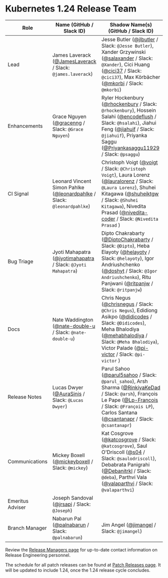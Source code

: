# Kubernetes 1.24 Release Team

| **Role** | **Name** (**GitHub / Slack ID**) | **Shadow Name(s) (GitHub / Slack ID)** |
|----------|----------------------------------|----------------------------------------|
| Lead | James Laverack ([@JamesLaverack](https://github.com/JamesLaverack) / Slack: `@james.laverack`) | Jesse Butler ([@jlbutler](https://github.com/jlbutler) / Slack: `@Jesse Butler`), Xander Grzywinski ([@salaxander](https://github.com/salaxander) / Slack: `@Xander`), Cici Huang ([@cici37](https://github.com/cici37) / Slack: `@cici37`), Max Körbächer ([@mkorbi](https://github.com/mkorbi) / Slack: `@mkorbi`) |
| Enhancements | Grace Nguyen ([@gracenng](https://github.com/gracenng) / Slack: `@Grace Nguyen`) | Ryler Hockenbury ([@rhockenbury](https://github.com/rhockenbury) / Slack: `@rhockenbury`), Hossein Salahi ([@encodeflush](https://github.com/encodeflush) / Slack: `@hsalahi`), Jiahui Feng ([@jiahuif](https://github.com/jiahuif) / Slack: `@jiahuif`), Priyanka Saggu ([@Priyankasaggu11929](https://github.com/Priyankasaggu11929) / Slack: `@psaggu`) |
| CI Signal | Leonard Vincent Simon Pahlke ([@leonardpahlke](https://github.com/leonardpahlke) / Slack: `@leonardpahlke`) | Christoph Voigt ([@voigt](https://github.com/voigt) / Slack: `@Christoph Voigt`), Laura Lorenz ([@lauralorenz](https://github.com/lauralorenz) / Slack: `@Laura Lorenz`), Shuhei Kitagawa ([@shuheiktgw](https://github.com/shuheiktgw) / Slack: `@Shuhei Kitagawa`), Nivedita Prasad ([@nivedita-coder](https://github.com/nivedita-coder) / Slack: `@Nivedita Prasad` ) |
| Bug Triage | Jyoti Mahapatra ([@jyotimahapatra](https://github.com/jyotimahapatra) / Slack: `@Jyoti Mahapatra`) | Dipto Chakrabarty ([@DiptoChakrabarty](https://github.com/DiptoChakrabarty) / Slack: `@Dipto`), Heba Elayoty ([@helayoty](https://github.com/helayoty) / Slack: `@helayoty`), Igor Andriushchenko ([@doshyt](https://github.com/doshyt) / Slack: `@Igor Andriushchenko`), Ritu Panjwani ([@ritpanjw](https://github.com/ritpanjw) / Slack: `@ritpanjw`) |
| Docs | Nate Waddington ([@nate-double-u](https://github.com/nate-double-u) / Slack: `@nate-double-u`) | Chris Negus ([@chrisnegus](https://github.com/chrisnegus) / Slack: `@Chris Negus`), Edidiong Asikpo ([@didicodes](https://github.com/didicodes) / Slack: `@Didicodes`), Meha Bhalodiya ([@mehabhalodiya](https://github.com/mehabhalodiya) / Slack: `@Meha Bhalodiya`), Victor Palade ([@pi-victor](https://github.com/pi-victor) / Slack: `@pi-victor` ) |
| Release Notes | Lucas Dwyer ([@AuraSinis](https://github.com/AuraSinis) / Slack: `@Lucas Dwyer`) |  Parul Sahoo ([@parul5sahoo](https://github.com/parul5sahoo) / Slack: `@parul_sahoo`), Arsh Sharma ([@RinkiyaKeDad](https://github.com/RinkiyaKeDad) / Slack: `@arsh`), François Le Pape ([@Lp-Francois](https://github.com/Lp-Francois) / Slack: `@François LP`), Carlos Santana ([@csantanapr](https://github.com/csantanapr) / Slack: `@csantanapr`) |
| Communications | Mickey Boxell ([@mickeyboxell](https://github.com/mickeyboxell) / Slack: `@mickey`) | Kat Cosgrove ([@katcosgrove](https://github.com/katcosgrove) / Slack: `@katcosgrove`), Saul O'Driscoll ([@s04](https://github.com/s04) / Slack: `@saulodriscoll`), Debabrata Panigrahi ([@Debanitrkl](https://github.com/Debanitrkl) / Slack: `@deba`), Parthvi Vala ([@valaparthvi](https://github.com/valaparthvi) / Slack: `@valaparthvi`) |
| Emeritus Adviser | Joseph Sandoval ([@jrsapi](https://github.com/jrsapi) / Slack: `@Joseph`) | |
| Branch Manager | Nabarun Pal ([@palnabarun](https://github.com/palnabarun) / Slack: `@palnabarun`) | Jim Angel ([@jimangel](https://github.com/jimangel) / Slack: `@jimangel`) |

Review the [Release Managers page](https://github.com/kubernetes/website/blob/main/content/en/releases/release-managers.md) for up-to-date contact information on Release Engineering personnel.

The schedule for all patch releases can be found at [Patch Releases page](https://github.com/kubernetes/website/blob/main/content/en/releases/patch-releases.md). It will be updated to include 1.24, once the 1.24 release cycle concludes.
